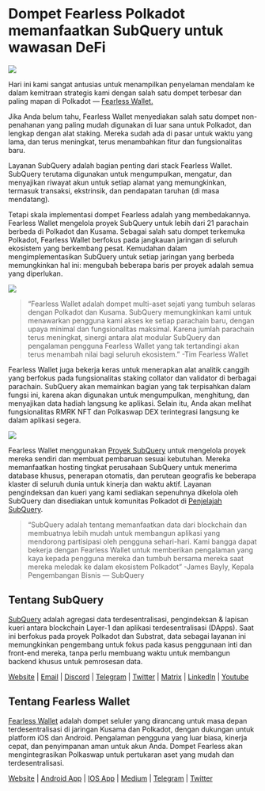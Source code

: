 # Dompet Fearless Polkadot memanfaatkan SubQuery untuk wawasan DeFi

![](https://miro.medium.com/max/1400/1*HcPJ-5hy6WZrLhkuL6P2BA.png)

Hari ini kami sangat antusias untuk menampilkan penyelaman mendalam ke dalam kemitraan strategis kami dengan salah satu dompet terbesar dan paling mapan di Polkadot — [Fearless Wallet.](https://fearlesswallet.io/)

Jika Anda belum tahu, Fearless Wallet menyediakan salah satu dompet non-penahanan yang paling mudah digunakan di luar sana untuk Polkadot, dan lengkap dengan alat staking. Mereka sudah ada di pasar untuk waktu yang lama, dan terus meningkat, terus menambahkan fitur dan fungsionalitas baru.

Layanan SubQuery adalah bagian penting dari stack Fearless Wallet. SubQuery terutama digunakan untuk mengumpulkan, mengatur, dan menyajikan riwayat akun untuk setiap alamat yang memungkinkan, termasuk transaksi, ekstrinsik, dan pendapatan taruhan (di masa mendatang).

Tetapi skala implementasi dompet Fearless adalah yang membedakannya. Fearless Wallet mengelola proyek SubQuery untuk lebih dari 21 parachain berbeda di Polkadot dan Kusama. Sebagai salah satu dompet terkemuka Polkadot, Fearless Wallet berfokus pada jangkauan jaringan di seluruh ekosistem yang berkembang pesat. Kemudahan dalam mengimplementasikan SubQuery untuk setiap jaringan yang berbeda memungkinkan hal ini: mengubah beberapa baris per proyek adalah semua yang diperlukan.

![](https://miro.medium.com/max/1400/1*5D3J7-_HC2tAP05oOlV5yw.png)

> “Fearless Wallet adalah dompet multi-aset sejati yang tumbuh selaras dengan Polkadot dan Kusama. SubQuery memungkinkan kami untuk menawarkan pengguna kami akses ke setiap parachain baru, dengan upaya minimal dan fungsionalitas maksimal. Karena jumlah parachain terus meningkat, sinergi antara alat modular SubQuery dan pengalaman pengguna Fearless Wallet yang tak tertandingi akan terus menambah nilai bagi seluruh ekosistem.” -Tim Fearless Wallet

Fearless Wallet juga bekerja keras untuk menerapkan alat analitik canggih yang berfokus pada fungsionalitas staking collator dan validator di berbagai parachain. SubQuery akan memainkan bagian yang tak terpisahkan dalam fungsi ini, karena akan digunakan untuk mengumpulkan, menghitung, dan menyajikan data hadiah langsung ke aplikasi. Selain itu, Anda akan melihat fungsionalitas RMRK NFT dan Polkaswap DEX terintegrasi langsung ke dalam aplikasi segera.

![](https://miro.medium.com/max/1400/1*3X7m4-m0NJ3xQ44UKZB7tw.png)

Fearless Wallet menggunakan [Proyek SubQuery](https://project.subquery.network/) untuk mengelola proyek mereka sendiri dan membuat pembaruan sesuai kebutuhan. Mereka memanfaatkan hosting tingkat perusahaan SubQuery untuk menerima database khusus, penerapan otomatis, dan perutean geografis ke beberapa klaster di seluruh dunia untuk kinerja dan waktu aktif. Layanan pengindeksan dan kueri yang kami sediakan sepenuhnya dikelola oleh SubQuery dan disediakan untuk komunitas Polkadot di [Penjelajah SubQuery](https://explorer.subquery.network/).

> “SubQuery adalah tentang memanfaatkan data dari blockchain dan membuatnya lebih mudah untuk membangun aplikasi yang mendorong partisipasi oleh pengguna sehari-hari. Kami bangga dapat bekerja dengan Fearless Wallet untuk memberikan pengalaman yang kaya kepada pengguna mereka dan tumbuh bersama mereka saat mereka meledak ke dalam ekosistem Polkadot” -James Bayly, Kepala Pengembangan Bisnis — SubQuery

## Tentang SubQuery

[SubQuery](https://subquery.network/) adalah agregasi data terdesentralisasi, pengindeksan & lapisan kueri antara blockchain Layer-1 dan aplikasi terdesentralisasi (DApps). Saat ini berfokus pada proyek Polkadot dan Substrat, data sebagai layanan ini memungkinkan pengembang untuk fokus pada kasus penggunaan inti dan front-end mereka, tanpa perlu membuang waktu untuk membangun backend khusus untuk pemrosesan data.

[Website](https://subquery.network/) | [Email](hello@subquery.network) | [Discord](https://discord.com/invite/78zg8aBSMG) | [Telegram](https://t.me/subquerynetwork) | [Twitter](https://twitter.com/subquerynetwork) | [Matrix](https://matrix.to/#/#subquery:matrix.org) | [LinkedIn](https://www.linkedin.com/company/subquery) | [Youtube](https://www.youtube.com/channel/UCi1a6NUUjegcLHDFLr7CqLw)

## Tentang Fearless Wallet

[Fearless Wallet](https://fearlesswallet.io/) adalah dompet seluler yang dirancang untuk masa depan terdesentralisasi di jaringan Kusama dan Polkadot, dengan dukungan untuk platform iOS dan Android. Pengalaman pengguna yang luar biasa, kinerja cepat, dan penyimpanan aman untuk akun Anda. Dompet Fearless akan mengintegrasikan Polkaswap untuk pertukaran aset yang mudah dan terdesentralisasi.

[Website](https://fearlesswallet.io/) | [Android App](https://play.google.com/store/apps/details?id=jp.co.soramitsu.fearless) | [IOS App](https://apps.apple.com/us/app/fearless-wallet/id1537251089) | [Medium](https://medium.com/fearlesswallet/) | [Telegram](https://t.me/fearlesswallet) | [Twitter](https://twitter.com/FearlessWallet)
